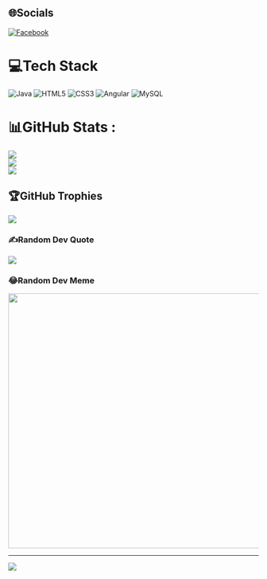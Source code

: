 
## 🌐Socials
[![Facebook](https://img.shields.io/badge/Facebook-%231877F2.svg?logo=Facebook&logoColor=white)](https://www.facebook.com/votam.ke.18400) 

# 💻Tech Stack
![Java](https://img.shields.io/badge/java-%23ED8B00.svg?style=plastic&logo=java&logoColor=white) ![HTML5](https://img.shields.io/badge/html5-%23E34F26.svg?style=plastic&logo=html5&logoColor=white) ![CSS3](https://img.shields.io/badge/css3-%231572B6.svg?style=plastic&logo=css3&logoColor=white) ![Angular](https://img.shields.io/badge/angular-%23DD0031.svg?style=plastic&logo=angular&logoColor=white) ![MySQL](https://img.shields.io/badge/mysql-%2300f.svg?style=plastic&logo=mysql&logoColor=white)
# 📊GitHub Stats :
![](https://github-readme-stats.vercel.app/api?username=DooGoon1&theme=radical&hide_border=false&include_all_commits=false&count_private=false)<br/>
![](https://github-readme-streak-stats.herokuapp.com/?user=DooGoon1&theme=radical&hide_border=false)<br/>
![](https://github-readme-stats.vercel.app/api/top-langs/?username=DooGoon1&theme=radical&hide_border=false&include_all_commits=false&count_private=false&layout=compact)

## 🏆GitHub Trophies
![](https://github-trophies.vercel.app/?username=DooGoon1&theme=radical&no-frame=false&no-bg=false&margin-w=4)

### ✍️Random Dev Quote
![](https://quotes-github-readme.vercel.app/api?type=horizontal&theme=radical)

### 😂Random Dev Meme
<img src="https://random-memer.herokuapp.com/" width="512px"/>

---
[![](https://visitcount.itsvg.in/api?id=DooGoon1&icon=0&color=0)](https://visitcount.itsvg.in)

